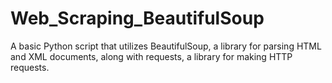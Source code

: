 # Web_Scraping_BeautifulSoup
A basic Python script that utilizes BeautifulSoup, a library for parsing HTML and XML documents, along with requests, a library for making HTTP requests.
